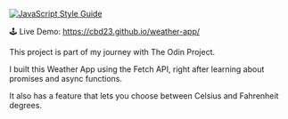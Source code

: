 [![JavaScript Style Guide](https://img.shields.io/badge/code_style-standard-brightgreen.svg)](https://standardjs.com)

🕹 Live Demo: https://cbd23.github.io/weather-app/

This project is part of my journey with The Odin Project.

I built this Weather App using the Fetch API, right after learning about promises and async functions.

It also has a feature that lets you choose between Celsius and Fahrenheit degrees.
